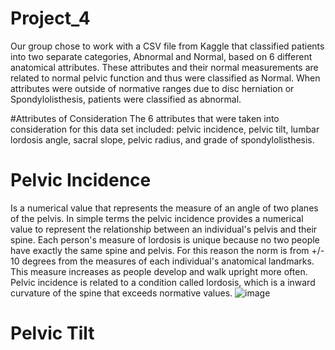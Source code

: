 # Project_4
Our group chose to work with a CSV file from Kaggle that classified patients into two separate categories, Abnormal and Normal, based on 6 different anatomical attributes. These attributes and their normal measurements are related to normal pelvic function and thus were classified as Normal. When attributes were outside of normative ranges due to disc herniation or Spondylolisthesis, patients were classified as abnormal. 

#Attributes of Consideration 
The 6 attributes that were taken into consideration for this data set included: pelvic incidence, pelvic tilt, lumbar lordosis angle, sacral slope, pelvic radius, and grade of spondylolisthesis. 
# Pelvic Incidence
Is a numerical value that represents the measure of an angle of two planes of the pelvis. In simple terms the pelvic incidence provides a numerical value to represent the relationship between an individual's pelvis and their spine. Each person's measure of lordosis is unique because no two people have exactly the same spine and pelvis. For this reason the norm is from +/- 10 degrees from the measures of each individual's anatomical landmarks. This measure increases as people develop and walk upright more often. Pelvic incidence is related to a condition called lordosis, which is a inward curvature of the spine that exceeds normative values. 
![image](https://github.com/kwlayton1/Project_4/assets/132946452/82a7194d-ea29-4567-a1e1-1e536fe6baaf)

# Pelvic Tilt 
